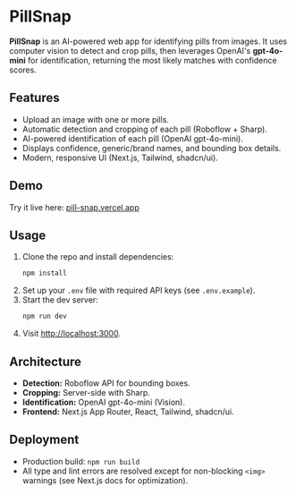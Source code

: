
# PillSnap

**PillSnap** is an AI-powered web app for identifying pills from images. It uses computer vision to detect and crop pills, then leverages OpenAI's **gpt-4o-mini** for identification, returning the most likely matches with confidence scores.

## Features

- Upload an image with one or more pills.
- Automatic detection and cropping of each pill (Roboflow + Sharp).
- AI-powered identification of each pill (OpenAI gpt-4o-mini).
- Displays confidence, generic/brand names, and bounding box details.
- Modern, responsive UI (Next.js, Tailwind, shadcn/ui).

## Demo  
Try it live here: [pill-snap.vercel.app](https://pill-snap.vercel.app/)

## Usage

1. Clone the repo and install dependencies:
	```bash
	npm install
	```
2. Set up your `.env` file with required API keys (see `.env.example`).
3. Start the dev server:
	```bash
	npm run dev
	```
4. Visit [http://localhost:3000](http://localhost:3000).

## Architecture

- **Detection:** Roboflow API for bounding boxes.
- **Cropping:** Server-side with Sharp.
- **Identification:** OpenAI gpt-4o-mini (Vision).
- **Frontend:** Next.js App Router, React, Tailwind, shadcn/ui.

## Deployment

- Production build: `npm run build`
- All type and lint errors are resolved except for non-blocking `<img>` warnings (see Next.js docs for optimization).
